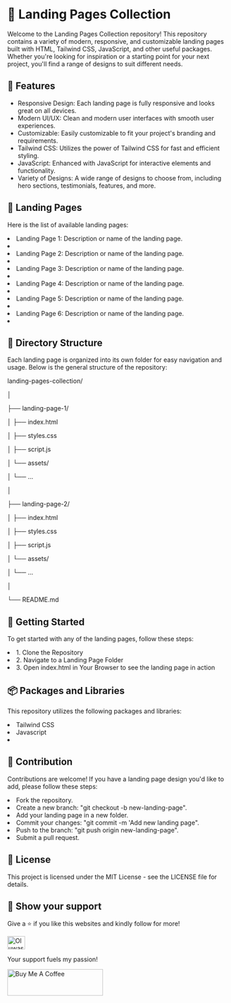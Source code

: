 # 🚀 Landing Pages Collection

<p>Welcome to the Landing Pages Collection repository! This repository contains a variety of modern, responsive, and customizable landing pages built with HTML, Tailwind CSS, JavaScript, and other useful packages. Whether you're looking for inspiration or a starting point for your next project, you'll find a range of designs to suit different needs.</p>

## 

## 🌟 Features

<ul>
  <li><bold>Responsive Design:</bold> Each landing page is fully responsive and looks great on all devices.</li>
  <li><bold>Modern UI/UX:</bold> Clean and modern user interfaces with smooth user experiences.</li>
  <li><bold>Customizable:</bold> Easily customizable to fit your project's branding and requirements.</li>
  <li><bold>Tailwind CSS:</bold> Utilizes the power of Tailwind CSS for fast and efficient styling.</li>
  <li><bold>JavaScript:</bold> Enhanced with JavaScript for interactive elements and functionality.</li>
  <li><bold>Variety of Designs:</bold> A wide range of designs to choose from, including hero sections, testimonials, features, and more.</li>
</ul>

## 📄 Landing Pages
<p>Here is the list of available landing pages:</p>

<li>Landing Page 1: Description or name of the landing page.<li>
<li>Landing Page 2: Description or name of the landing page.<li>
<li>Landing Page 3: Description or name of the landing page.<li>
<li>Landing Page 4: Description or name of the landing page.<li>
<li>Landing Page 5: Description or name of the landing page.<li>
<li>Landing Page 6: Description or name of the landing page.<li>


## 📂 Directory Structure
<p>Each landing page is organized into its own folder for easy navigation and usage. Below is the general structure of the repository:</p>

  <p>landing-pages-collection/</p>
  <p>│</p>
  <p>├── landing-page-1/</p>
  <p>│   ├── index.html</p>
  <p>│   ├── styles.css</p>
  <p>│   ├── script.js</p>
  <p>│   └── assets/</p>
  <p>│       └── ...</p>
  <p>│</p>
  <p>├── landing-page-2/</p>
  <p>│   ├── index.html</p>
  <p>│   ├── styles.css</p>
  <p>│   ├── script.js</p>
  <p>│   └── assets/</p>
  <p>│       └── ...</p>
  <p>│            </p>
  <p>└── README.md</p>


## 🚀 Getting Started

<p>To get started with any of the landing pages, follow these steps:</p>
<li>1. Clone the Repository</li>
<li>2. Navigate to a Landing Page Folder</li>
<li>3. Open index.html in Your Browser to see the landing page in action</li>

## 📦 Packages and Libraries

<p>This repository utilizes the following packages and libraries:</p>
<li>Tailwind CSS</li>
<li>Javascript</li>
<li></li>


## 🤝 Contribution

<p>Contributions are welcome! If you have a landing page design you'd like to add, please follow these steps:</p>
<li>Fork the repository.</li>
<li>Create a new branch: "git checkout -b new-landing-page".</li>
<li>Add your landing page in a new folder.</li>
<li>Commit your changes: "git commit -m 'Add new landing page".</li>
<li>Push to the branch: "git push origin new-landing-page".</li>
<li>Submit a pull request.</li>


## 📜 License

<p>This project is licensed under the MIT License - see the LICENSE file for details.</p>




## 🙏 Show your support


Give a ⭐ if you like this websites and kindly follow for more!

<a href="https://x.com/oluwaseyiae" target="blank"><img align="center" src="https://raw.githubusercontent.com/rahuldkjain/github-profile-readme-generator/master/src/images/icons/Social/twitter.svg" alt="Oluwaseyiae" height="30" width="40" /></a>


<p>Your support fuels my passion!</p>

<a href="https://www.buymeacoffee.com/kdom2227U" target="_blank"><img src="https://cdn.buymeacoffee.com/buttons/v2/default-yellow.png" alt="Buy Me A Coffee" height= "60px" width= "217px" ></a>

